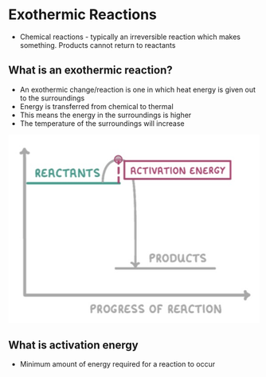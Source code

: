 # Exothermic Reactions

- Chemical reactions - typically an irreversible reaction which makes something. Products cannot return to reactants

## What is an exothermic reaction?

- An exothermic change/reaction is one in which heat energy is given out to the surroundings
- Energy is transferred from chemical to thermal
- This means the energy in the surroundings is higher
- The temperature of the surroundings will increase

![Exothermic](../../../assets/images/exothermic.jpeg)

## What is activation energy

- Minimum amount of energy required for a reaction to occur
